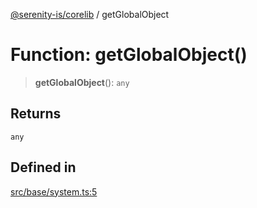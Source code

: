 [@serenity-is/corelib](../README.md) / getGlobalObject

# Function: getGlobalObject()

> **getGlobalObject**(): `any`

## Returns

`any`

## Defined in

[src/base/system.ts:5](https://github.com/serenity-is/serenity/blob/master/packages/corelib/src/base/system.ts#L5)
